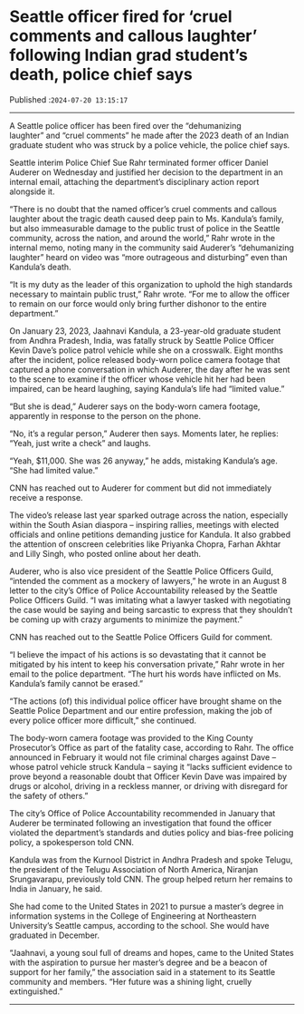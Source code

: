 # Seattle officer fired for ‘cruel comments and callous laughter’ following Indian grad student’s death, police chief says

Published :`2024-07-20 13:15:17`

---

A Seattle police officer has been fired over the “dehumanizing laughter” and “cruel comments” he made after the 2023 death of an Indian graduate student who was struck by a police vehicle, the police chief says.

Seattle interim Police Chief Sue Rahr terminated former officer Daniel Auderer on Wednesday and justified her decision to the department in an internal email, attaching the department’s disciplinary action report alongside it.

“There is no doubt that the named officer’s cruel comments and callous laughter about the tragic death caused deep pain to Ms. Kandula’s family, but also immeasurable damage to the public trust of police in the Seattle community, across the nation, and around the world,” Rahr wrote in the internal memo, noting many in the community said Auderer’s “dehumanizing laughter” heard on video was “more outrageous and disturbing” even than Kandula’s death.

“It is my duty as the leader of this organization to uphold the high standards necessary to maintain public trust,” Rahr wrote. “For me to allow the officer to remain on our force would only bring further dishonor to the entire department.”

On January 23, 2023, Jaahnavi Kandula, a 23-year-old graduate student from Andhra Pradesh, India, was fatally struck by Seattle Police Officer Kevin Dave’s police patrol vehicle while she on a crosswalk. Eight months after the incident, police released body-worn police camera footage that captured a phone conversation in which Auderer, the day after he was sent to the scene to examine if the officer whose vehicle hit her had been impaired, can be heard laughing, saying Kandula’s life had “limited value.”

“But she is dead,” Auderer says on the body-worn camera footage, apparently in response to the person on the phone.

“No, it’s a regular person,” Auderer then says. Moments later, he replies: “Yeah, just write a check” and laughs.

“Yeah, $11,000. She was 26 anyway,” he adds, mistaking Kandula’s age. “She had limited value.”

CNN has reached out to Auderer for comment but did not immediately receive a response.

The video’s release last year sparked outrage across the nation, especially within the South Asian diaspora – inspiring rallies, meetings with elected officials and online petitions demanding justice for Kandula. It also grabbed the attention of onscreen celebrities like Priyanka Chopra, Farhan Akhtar and Lilly Singh, who posted online about her death.

Auderer, who is also vice president of the Seattle Police Officers Guild, “intended the comment as a mockery of lawyers,” he wrote in an August 8 letter to the city’s Office of Police Accountability released by the Seattle Police Officers Guild. “I was imitating what a lawyer tasked with negotiating the case would be saying and being sarcastic to express that they shouldn’t be coming up with crazy arguments to minimize the payment.”

CNN has reached out to the Seattle Police Officers Guild for comment.

“I believe the impact of his actions is so devastating that it cannot be mitigated by his intent to keep his conversation private,” Rahr wrote in her email to the police department. “The hurt his words have inflicted on Ms. Kandula’s family cannot be erased.”

“The actions (of) this individual police officer have brought shame on the Seattle Police Department and our entire profession, making the job of every police officer more difficult,” she continued.

The body-worn camera footage was provided to the King County Prosecutor’s Office as part of the fatality case, according to Rahr. The office announced in February it would not file criminal charges against Dave – whose patrol vehicle struck Kandula – saying it “lacks sufficient evidence to prove beyond a reasonable doubt that Officer Kevin Dave was impaired by drugs or alcohol, driving in a reckless manner, or driving with disregard for the safety of others.”

The city’s Office of Police Accountability recommended in January that Auderer be terminated following an investigation that found the officer violated the department’s standards and duties policy and bias-free policing policy, a spokesperson told CNN.

Kandula was from the Kurnool District in Andhra Pradesh and spoke Telugu, the president of the Telugu Association of North America, Niranjan Srungavarapu, previously told CNN. The group helped return her remains to India in January, he said.

She had come to the United States in 2021 to pursue a master’s degree in information systems in the College of Engineering at Northeastern University’s Seattle campus, according to the school. She would have graduated in December.

“Jaahnavi, a young soul full of dreams and hopes, came to the United States with the aspiration to pursue her master’s degree and be a beacon of support for her family,” the association said in a statement to its Seattle community and members. “Her future was a shining light, cruelly extinguished.”

---

